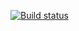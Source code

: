 [![Build status](https://ci.appveyor.com/api/projects/status/dapxpfk6vbf0ngjx/branch/master?svg=true)](https://ci.appveyor.com/project/DementevSlava/aqa-2-2-1-deliverycard/branch/master)
